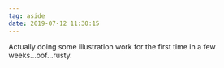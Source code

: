 ```yaml
---
tag: aside
date: 2019-07-12 11:30:15
---
```

Actually doing some illustration work for the first time in a few weeks...oof...rusty. 